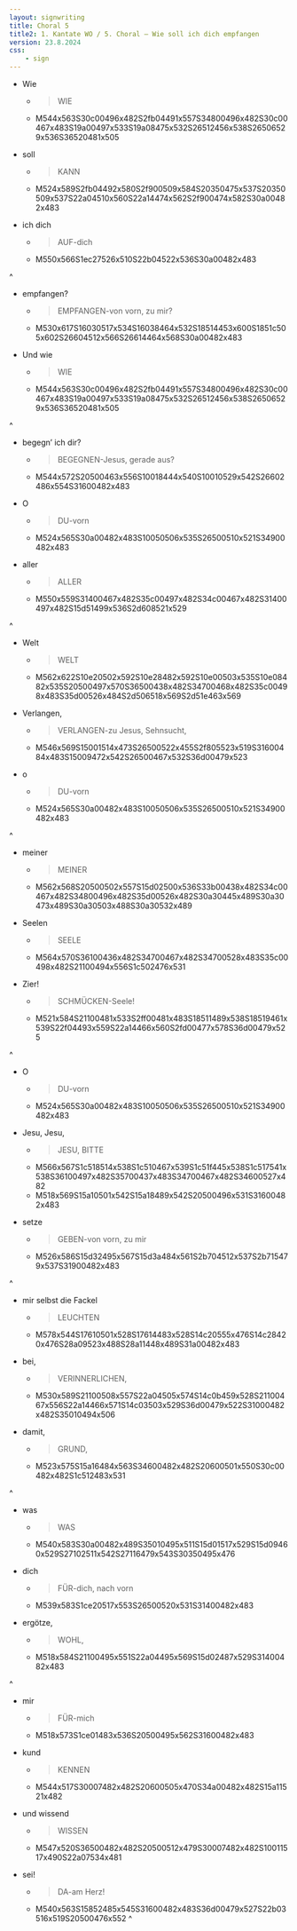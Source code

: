 ```yaml
---
layout: signwriting
title: Choral 5
title2: 1. Kantate WO / 5. Choral – Wie soll ich dich empfangen
version: 23.8.2024
css:
    - sign
---
```


<!--
https://www.signbank.org/signpuddle2.0/searchword.php
https://www.sutton-signwriting.io/signmaker
-->

- Wie
  + > WIE
  + M544x563S30c00496x482S2fb04491x557S34800496x482S30c00467x483S19a00497x533S19a08475x532S26512456x538S26506529x536S36520481x505

- soll
  + > KANN 
  + M524x589S2fb04492x580S2f900509x584S20350475x537S20350509x537S22a04510x560S22a14474x562S2f900474x582S30a00482x483

- ich dich
  + > AUF-dich
  + M550x566S1ec27526x510S22b04522x536S30a00482x483

^

- empfangen?
  + > EMPFANGEN-von vorn, zu mir?
  + M530x617S16030517x534S16038464x532S18514453x600S1851c505x602S26604512x566S26614464x568S30a00482x483

- Und wie
  + > WIE
  + M544x563S30c00496x482S2fb04491x557S34800496x482S30c00467x483S19a00497x533S19a08475x532S26512456x538S26506529x536S36520481x505

^

- begegn’ ich dir?
  + > BEGEGNEN-Jesus, gerade aus?
  + M544x572S20500463x556S10018444x540S10010529x542S26602486x554S31600482x483

- O
  + > DU-vorn
  + M524x565S30a00482x483S10050506x535S26500510x521S34900482x483

- aller
  + > ALLER
  + M550x559S31400467x482S35c00497x482S34c00467x482S31400497x482S15d51499x536S2d608521x529

^

- Welt
  + > WELT
  + M562x622S10e20502x592S10e28482x592S10e00503x535S10e08482x535S20500497x570S36500438x482S34700468x482S35c00498x483S35d00526x484S2d506518x569S2d51e463x569

- Verlangen,
  + > VERLANGEN-zu Jesus, Sehnsucht,
  + M546x569S15001514x473S26500522x455S2f805523x519S31600484x483S15009472x542S26500467x532S36d00479x523

- o
  + > DU-vorn
  + M524x565S30a00482x483S10050506x535S26500510x521S34900482x483

^

- meiner
  + > MEINER
  + M562x568S20500502x557S15d02500x536S33b00438x482S34c00467x482S34800496x482S35d00526x482S30a30445x489S30a30473x489S30a30503x488S30a30532x489

- Seelen
  + > SEELE
  + M564x570S36100436x482S34700467x482S34700528x483S35c00498x482S21100494x556S1c502476x531

- Zier!
  + > SCHMÜCKEN-Seele!
  + M521x584S21100481x533S2ff00481x483S18511489x538S18519461x539S22f04493x559S22a14466x560S2fd00477x578S36d00479x525

^

- O
  + > DU-vorn
  + M524x565S30a00482x483S10050506x535S26500510x521S34900482x483

- Jesu, Jesu,
  + > JESU, BITTE
  + M566x567S1c518514x538S1c510467x539S1c51f445x538S1c517541x538S36100497x482S35700437x483S34700467x482S34600527x482
  + M518x569S15a10501x542S15a18489x542S20500496x531S31600482x483

- setze
  + > GEBEN-von vorn, zu mir
  + M526x586S15d32495x567S15d3a484x561S2b704512x537S2b715479x537S31900482x483

^

- mir selbst die Fackel
  + > LEUCHTEN
  + M578x544S17610501x528S17614483x528S14c20555x476S14c28420x476S28a09523x488S28a11448x489S31a00482x483

- bei,
  + > VERINNERLICHEN,
  + M530x589S21100508x557S22a04505x574S14c0b459x528S21100467x556S22a14466x571S14c03503x529S36d00479x522S31000482x482S35010494x506

- damit,
  + > GRUND,
  + M523x575S15a16484x563S34600482x482S20600501x550S30c00482x482S1c512483x531

^

- was
  + > WAS
  + M540x583S30a00482x489S35010495x511S15d01517x529S15d09460x529S27102511x542S27116479x543S30350495x476

- dich
  + > FÜR-dich, nach vorn
  + M539x583S1ce20517x553S26500520x531S31400482x483

- ergötze,
  + > WOHL,
  + M518x584S21100495x551S22a04495x569S15d02487x529S31400482x483

^

- mir
  + > FÜR-mich
  + M518x573S1ce01483x536S20500495x562S31600482x483

- kund
  + > KENNEN
  + M544x517S30007482x482S20600505x470S34a00482x482S15a11521x482

- und wissend
  + > WISSEN
  + M547x520S36500482x482S20500512x479S30007482x482S10011517x490S22a07534x481

- sei!
  + > DA-am Herz!
  + M540x563S15852485x545S31600482x483S36d00479x527S22b03516x519S20500476x552
^

